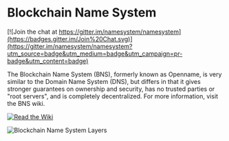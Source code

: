 # Blockchain Name System

[![Join the chat at https://gitter.im/namesystem/namesystem](https://badges.gitter.im/Join%20Chat.svg)](https://gitter.im/namesystem/namesystem?utm_source=badge&utm_medium=badge&utm_campaign=pr-badge&utm_content=badge)

The Blockchain Name System (BNS), formerly known as Openname, is very similar to the Domain Name System (DNS), but differs in that it gives stronger guarantees on ownership and security, has no trusted parties or "root servers", and is completely decentralized. For more information, visit the BNS wiki.

[![Read the Wiki](/images/read-the-wiki.png)](https://github.com/namesystem/namesystem/wiki)

![Blockchain Name System Layers](/images/blockchain-name-system-1.png)
